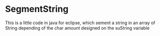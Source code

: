 # SegmentString
This is a little code in java for eclipse, which sement a string in an array of String depending of the char amount designed on the suString variable
